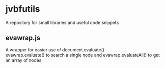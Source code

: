 # jvbfutils
A repository for small libraries and useful code snippets

## evawrap.js
A wrapper for easier use of document.evaluate()  
evawrap.evaluate() to search a single node and evawrap.evaluateAll() to get an array of nodes
